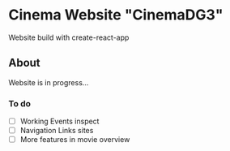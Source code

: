 # Cinema Website "CinemaDG3"

Website build with create-react-app

## About

Website is in progress...

### To do

- [ ] Working Events inspect
- [ ] Navigation Links sites
- [ ] More features in movie overview
